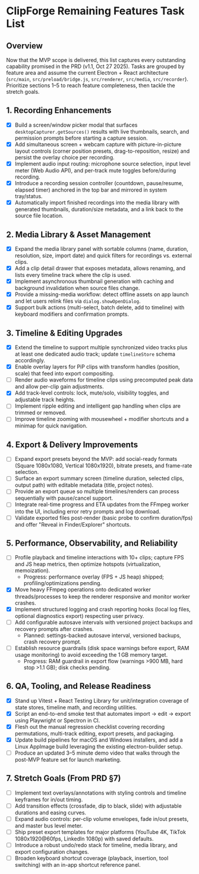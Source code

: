 # ClipForge Remaining Features Task List

## Overview
Now that the MVP scope is delivered, this list captures every outstanding capability promised in the PRD (v1.1, Oct 27 2025). Tasks are grouped by feature area and assume the current Electron + React architecture (`src/main`, `src/preload/bridge.js`, `src/renderer`, `src/media`, `src/recorder`). Prioritize sections 1–5 to reach feature completeness, then tackle the stretch goals.

## 1. Recording Enhancements
- [x] Build a screen/window picker modal that surfaces `desktopCapturer.getSources()` results with live thumbnails, search, and permission prompts before starting a capture session.
- [x] Add simultaneous screen + webcam capture with picture-in-picture layout controls (corner position presets, drag-to-reposition, resize) and persist the overlay choice per recording.
- [x] Implement audio input routing: microphone source selection, input level meter (Web Audio API), and per-track mute toggles before/during recording.
- [x] Introduce a recording session controller (countdown, pause/resume, elapsed timer) anchored in the top bar and mirrored in system tray/status.
- [x] Automatically import finished recordings into the media library with generated thumbnails, duration/size metadata, and a link back to the source file location.

## 2. Media Library & Asset Management
- [x] Expand the media library panel with sortable columns (name, duration, resolution, size, import date) and quick filters for recordings vs. external clips.
- [x] Add a clip detail drawer that exposes metadata, allows renaming, and lists every timeline track where the clip is used.
- [x] Implement asynchronous thumbnail generation with caching and background invalidation when source files change.
- [x] Provide a missing-media workflow: detect offline assets on app launch and let users relink files via `dialog.showOpenDialog`.
- [x] Support bulk actions (multi-select, batch delete, add to timeline) with keyboard modifiers and confirmation prompts.

## 3. Timeline & Editing Upgrades
- [x] Extend the timeline to support multiple synchronized video tracks plus at least one dedicated audio track; update `timelineStore` schema accordingly.
- [x] Enable overlay layers for PiP clips with transform handles (position, scale) that feed into export compositing.
- [ ] Render audio waveforms for timeline clips using precomputed peak data and allow per-clip gain adjustments.
- [x] Add track-level controls: lock, mute/solo, visibility toggles, and adjustable track heights.
- [ ] Implement ripple editing and intelligent gap handling when clips are trimmed or removed.
- [ ] Improve timeline zooming with mousewheel + modifier shortcuts and a minimap for quick navigation.

## 4. Export & Delivery Improvements
- [ ] Expand export presets beyond the MVP: add social-ready formats (Square 1080x1080, Vertical 1080x1920), bitrate presets, and frame-rate selection.
- [ ] Surface an export summary screen (timeline duration, selected clips, output path) with editable metadata (title, project notes).
- [ ] Provide an export queue so multiple timelines/renders can process sequentially with pause/cancel support.
- [ ] Integrate real-time progress and ETA updates from the FFmpeg worker into the UI, including error retry prompts and log download.
- [ ] Validate exported files post-render (basic probe to confirm duration/fps) and offer "Reveal in Finder/Explorer" shortcuts.

## 5. Performance, Observability, and Reliability
- [ ] Profile playback and timeline interactions with 10+ clips; capture FPS and JS heap metrics, then optimize hotspots (virtualization, memoization).
  - Progress: performance overlay (FPS + JS heap) shipped; profiling/optimizations pending.
- [x] Move heavy FFmpeg operations onto dedicated worker threads/processes to keep the renderer responsive and monitor worker crashes.
- [x] Implement structured logging and crash reporting hooks (local log files, optional diagnostics export) respecting user privacy.
- [ ] Add configurable autosave intervals with versioned project backups and recovery prompts after crashes.
  - Planned: settings-backed autosave interval, versioned backups, crash recovery prompt.
- [ ] Establish resource guardrails (disk space warnings before export, RAM usage monitoring) to avoid exceeding the 1 GB memory target.
  - Progress: RAM guardrail in export flow (warnings >900 MB, hard stop >1.1 GB); disk checks pending.

## 6. QA, Tooling, and Release Readiness
- [x] Stand up Vitest + React Testing Library for unit/integration coverage of state stores, timeline math, and recording utilities.
- [x] Script an end-to-end smoke test that automates import → edit → export using Playwright or Spectron in CI.
- [x] Flesh out the manual regression checklist covering recording permutations, multi-track editing, export presets, and packaging.
- [x] Update build pipelines for macOS and Windows installers, and add a Linux AppImage build leveraging the existing electron-builder setup.
- [ ] Produce an updated 3–5 minute demo video that walks through the post-MVP feature set for launch marketing.

## 7. Stretch Goals (From PRD §7)
- [ ] Implement text overlays/annotations with styling controls and timeline keyframes for in/out timing.
- [ ] Add transition effects (crossfade, dip to black, slide) with adjustable durations and easing curves.
- [ ] Expand audio controls: per-clip volume envelopes, fade in/out presets, and master bus level meter.
- [ ] Ship preset export templates for major platforms (YouTube 4K, TikTok 1080x1920@60fps, LinkedIn 1080p) with saved defaults.
- [ ] Introduce a robust undo/redo stack for timeline, media library, and export configuration changes.
- [ ] Broaden keyboard shortcut coverage (playback, insertion, tool switching) with an in-app shortcut reference panel.
